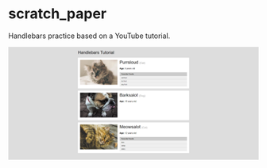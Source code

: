 # scratch_paper

Handlebars practice based on a YouTube tutorial.

![Example screenshot](assets/page_of_handlebars_tutorial.png)
